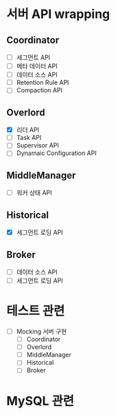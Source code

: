 # 서버 API wrapping

## Coordinator

- [ ] 세그먼트 API
- [ ] 메타 데이터 API
- [ ] 데이터 소스 API
- [ ] Retention Rule API
- [ ] Compaction API

## Overlord
- [X] 리더 API
- [ ] Task API
- [ ] Supervisor API
- [ ] Dynamaic Configuration API

## MiddleManager
- [ ] 워커 상태 API

## Historical
- [X] 세그먼트 로딩 API

## Broker
- [ ] 데이터 소스 API
- [ ] 세그먼트 로딩 API

# 테스트 관련
- [ ] Mocking 서버 구현
  - [ ] Coordinator
  - [ ] Overlord
  - [ ] MiddleManager
  - [ ] Historical
  - [ ] Broker

# MySQL 관련
